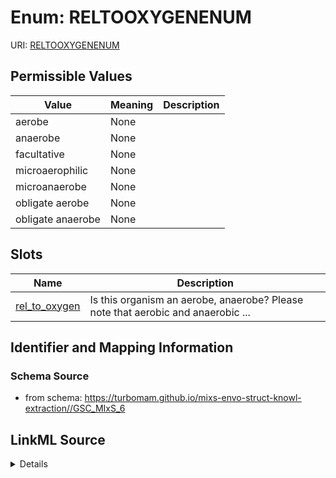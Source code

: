# Enum: RELTOOXYGENENUM



URI: [RELTOOXYGENENUM](RELTOOXYGENENUM)

## Permissible Values

| Value | Meaning | Description |
| --- | --- | --- |
| aerobe | None |  |
| anaerobe | None |  |
| facultative | None |  |
| microaerophilic | None |  |
| microanaerobe | None |  |
| obligate aerobe | None |  |
| obligate anaerobe | None |  |




## Slots

| Name | Description |
| ---  | --- |
| [rel_to_oxygen](rel_to_oxygen.md) | Is this organism an aerobe, anaerobe? Please note that aerobic and anaerobic ... |






## Identifier and Mapping Information







### Schema Source


* from schema: https://turbomam.github.io/mixs-envo-struct-knowl-extraction//GSC_MIxS_6




## LinkML Source

<details>
```yaml
name: REL_TO_OXYGEN_ENUM
from_schema: https://turbomam.github.io/mixs-envo-struct-knowl-extraction//GSC_MIxS_6
rank: 1000
permissible_values:
  aerobe:
    text: aerobe
  anaerobe:
    text: anaerobe
  facultative:
    text: facultative
  microaerophilic:
    text: microaerophilic
  microanaerobe:
    text: microanaerobe
  obligate aerobe:
    text: obligate aerobe
  obligate anaerobe:
    text: obligate anaerobe

```
</details>
